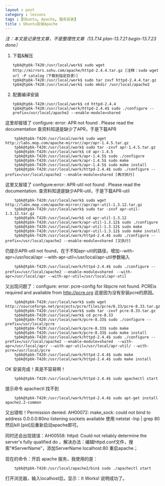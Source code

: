 ```yaml
---
layout : post
category : lessons
tags : [Ubuntu, Apache, 服务安装]
title : Ubuntu安装Apache
---
```


*注：本文是记录性文章，不是整理性文章（13.7.14 plan-13.7.21 begin-13.7.23 done）*

 1. 下载&解压

        tpbk@tpbk-T420:/usr/local/work$ sudo wget http://mirrors.sohu.com/apache/httpd-2.4.4.tar.gz [注释：sudo wget url -P catalog（下载到指定目录）]
        tpbk@tpbk-T420:/usr/local/work$ sudo tar zxvf httpd-2.4.4.tar.gz
        tpbk@tpbk-T420:/usr/local/work$ sudo mkdir /usr/local/apache2
        
 2. 配置编译安装

        tpbk@tpbk-T420:/usr/local/work$ cd httpd-2.4.4
        tpbk@tpbk-T420:/usr/local/work/httpd-2.4.4$ sudo ./configure --prefix=/usr/local/apache2 --enable-module=shared
        
这里却报错了
        configure: error: APR not found .  Please read the documentation
查资料知道是缺少了APR，于是下载APR
        
        tpbk@tpbk-T420:/usr/local/work$ sudo wget http://labs.mop.com/apache-mirror//apr/apr-1.4.5.tar.gz
        tpbk@tpbk-T420:/usr/local/work$ sudo tar -zxvf apr-1.4.5.tar.gz
        tpbk@tpbk-T420:/usr/local/work$ cd apr-1.4.5
        tpbk@tpbk-T420:/usr/local/work/apr-1.4.5$ sudo ./configure
        tpbk@tpbk-T420:/usr/local/work/apr-1.4.5$ sudo make
        tpbk@tpbk-T420:/usr/local/work/apr-1.4.5$ sudo make install
        tpbk@tpbk-T420:/usr/local/work/httpd-2.4.4$ sudo ./configure --prefix=/usr/local/apache2 --enable-module=shared [再次执行]
        
这里又报错了
        configure:error: APR-util not found .  Please read the documentation.
查资料知道是缺少APR-util，于是下载APR-util

        tpbk@tpbk-T420:/usr/local/work$ sudo wget http://labs.mop.com/apache-mirror//apr/apr-util-1.3.12.tar.gz 
        tpbk@tpbk-T420:/usr/local/work$ sudo tar -zxvf apr-util-1.3.12.tar.gz
        tpbk@tpbk-T420:/usr/local/work$ cd apr-util-1.3.12
        tpbk@tpbk-T420:/usr/local/work/apr-util-1.3.12$ sudo ./configure
        tpbk@tpbk-T420:/usr/local/work/apr-util-1.3.12$ sudo make
        tpbk@tpbk-T420:/usr/local/work/apr-util-1.3.12$ sudo make install
        tpbk@tpbk-T420:/usr/local/work/httpd-2.4.4$ sudo ./configure --prefix=/usr/local/apache2 --enable-module=shared [又执行]
        
仍提示APR-util not found，在于不知apr-util的路径，增加--with-apr=/usr/local/apr --with-apr-util=/usr/local/apr-util参数输入

        tpbk@tpbk-T420:/usr/local/work/httpd-2.4.4$ sudo ./configure --prefix=/usr/local/apache2 --enable-module=shared　--with-apr=/usr/local/apr --with-apr-util=/usr/local/apr-util
        
又出现问题了：configure: error: pcre-config for libpcre not found. PCREis required and  available from http://pcre.org 这是因为没有安装pcre的原因。

        tpbk@tpbk-T420:/usr/local/work$ sudo wget http://sourceforge.net/projects/pcre/files/pcre/8.33/pcre-8.33.tar.gz
        tpbk@tpbk-T420:/usr/local/work$ sudo tar -zxvf pcre-8.33.tar.gz
        tpbk@tpbk-T420:/usr/local/work$ cd pcre-8.33
        tpbk@tpbk-T420:/usr/local/work/pcre-8.33$ sudo ./configure --prefix=/usr/local/pcre
        tpbk@tpbk-T420:/usr/local/work/pcre-8.33$ sudo make
        tpbk@tpbk-T420:/usr/local/work/pcre-8.33$ sudo make install
        tpbk@tpbk-T420:/usr/local/work/httpd-2.4.4$ sudo ./configure --prefix=/usr/local/apache2 --enable-module=shared  --with-apr=/usr/local/apr/ --with-apr-util=/usr/local/apr-util/ --with-pcre=/usr/local/pcre
        tpbk@tpbk-T420:/usr/local/work/httpd-2.4.4$ sudo make
        tpbk@tpbk-T420:/usr/local/work/httpd-2.4.4$ sudo make install

OK 安装完成！真是不容易啊！

        tpbk@tpbk-T420:/usr/local/work/httpd-2.4.4$ sudo apachectl start
        
提示命令 apachectl 找不到

        tpbk@tpbk-T420:/usr/local/work/httpd-2.4.4$ sudo apt-get install apache2.2-common

又出错啦！Permission denied: AH00072: make_sock: could not bind to address 0.0.0.0:80no listening sockets available 使用 netstat -lnp | grep 80 然后kill [pid]后重新启动apache即可。
        
同时还会出现错误：AH00558: httpd: Could not reliably determine the server's fully qualified do ，解决办法：编辑httpd.conf文件，搜索"#ServerName"，添加ServerName localhost:80 重启apache；
        
现在的命令：开启 apache 服务，我使用的是：

        tpbk@tpbk-T420:/usr/local/apache2/bin$ sudo ./apachectl start
        
打开浏览器，输入localhost后，显示：It Works! 说明成功了。
